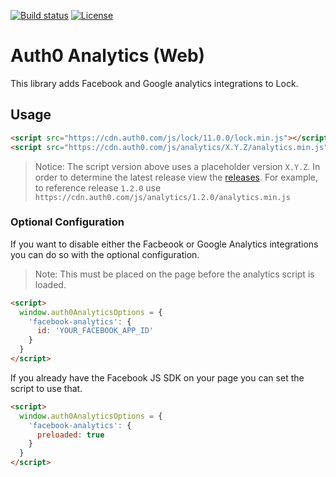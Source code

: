 [![Build status][circleci-image]][circleci-url]
[![License][license-image]][license-url]

# Auth0 Analytics (Web)

This library adds Facebook and Google analytics integrations to Lock.

## Usage

```html
<script src="https://cdn.auth0.com/js/lock/11.0.0/lock.min.js"></script>
<script src="https://cdn.auth0.com/js/analytics/X.Y.Z/analytics.min.js"></script>
```

> Notice: The script version above uses a placeholder version `X.Y.Z`. In order to determine the latest release view the [releases](https://github.com/auth0/auth0-analytics.js/releases/). For example, to reference release `1.2.0` use `https://cdn.auth0.com/js/analytics/1.2.0/analytics.min.js`

### Optional Configuration

If you want to disable either the Facbeook or Google Analytics integrations you can do so with the optional configuration.

> Note: This must be placed on the page before the analytics script is loaded.

```html
<script>
  window.auth0AnalyticsOptions = {
    'facebook-analytics': {
      id: 'YOUR_FACEBOOK_APP_ID'
    }
  }
</script>
```

If you already have the Facebook JS SDK on your page you can set the script to use that.

```html
<script>
  window.auth0AnalyticsOptions = {
    'facebook-analytics': {
      preloaded: true
    }
  }
</script>
```

[circleci-image]: https://img.shields.io/circleci/project/github/auth0/auth0-analytics.js.svg?style=flat-square
[circleci-url]: https://circleci.com/gh/auth0/auth0-analytics.js/tree/master
[license-image]: http://img.shields.io/npm/l/auth0-lock.svg?style=flat-square
[license-url]: #license
